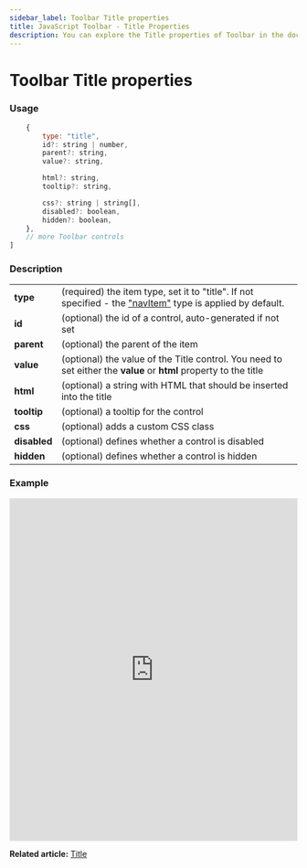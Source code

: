 ```yaml
---
sidebar_label: Toolbar Title properties
title: JavaScript Toolbar - Title Properties 
description: You can explore the Title properties of Toolbar in the documentation of the DHTMLX JavaScript UI library. Browse developer guides and API reference, try out code examples and live demos, and download a free 30-day evaluation version of DHTMLX Suite.
---
```


# Toolbar Title properties

### Usage

```javascript
	{
		type: "title",
		id?: string | number,
		parent?: string,
		value?: string,

		html?: string,
		tooltip?: string,

		css?: string | string[],
		disabled?: boolean,
		hidden?: boolean,
    },
	// more Toolbar controls
]
```

### Description

<table>
	<tbody>
        <tr>
			<td><b>type</b></td>
			<td>(required) the item type, set it to "title". If not specified - the <a href="../../navitem">"navItem"</a> type is applied by default.</td>
		</tr>
        <tr>
			<td><b>id</b></td>
			<td>(optional) the id of a control, auto-generated if not set</td>
		</tr>
        <tr>
			<td><b>parent</b></td>
			<td>(optional) the parent of the item</td>
		</tr>
		<tr>
			<td><b>value</b></td>
			<td>(optional) the value of the Title control. You need to set either the <b>value</b> or <b>html</b> property to the title</td>
		</tr>
        <tr>
			<td><b>html</b></td>
			<td>(optional) a string with HTML that should be inserted into the title</td>
		</tr>
		<tr>
			<td><b>tooltip</b></td>
			<td>(optional) a tooltip for the control</td>
		</tr>
        <tr>
			<td><b>css</b></td>
			<td>(optional) adds a custom CSS class</td>
		</tr>
		<tr>
			<td><b>disabled</b></td>
			<td>(optional) defines whether a control is disabled</td>
		</tr>
        <tr>
			<td><b>hidden</b></td>
			<td>(optional) defines whether a control is hidden</td>
		</tr>
    </tbody>
</table>

### Example

<iframe src="https://snippet.dhtmlx.com/dwynhb7o?mode=js" frameborder="0" class="snippet_iframe" width="100%" height="600"></iframe>

**Related article:** [Title](toolbar/title.md)